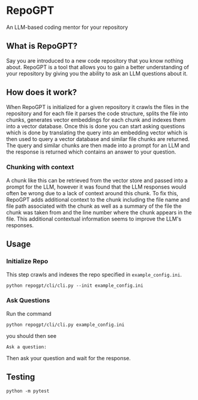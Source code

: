 # RepoGPT
An LLM-based coding mentor for your repository

## What is RepoGPT?

Say you are introduced to a new code repository that you know nothing about.  RepoGPT is a tool that allows you to gain 
a better understanding of your repository by giving you the ability to ask an LLM questions about it.

## How does it work?

When RepoGPT is initialized for a given repository it crawls the files in the repository and for each file it parses the 
code structure, splits the file into chunks, generates vector embeddings for each chunk and indexes them into a vector 
database.  Once this is done you can start asking questions which is done by translating the query into an embedding 
vector which is then used to query a vector database and similar file chunks are returned.  The query and similar chunks
are then made into a prompt for an LLM and the response is returned which contains an answer to your question.

### Chunking with context

A chunk like this can be retrieved from the vector store and passed into a prompt for the LLM, however it was found that
the LLM responses would often be wrong due to a lack of context around this chunk.  To fix this, RepoGPT adds additional 
context to the chunk including the file name and file path associated with the chunk as well as a summary of the file the 
chunk was taken from and the line number where the chunk appears in the file.  This additional contextual information
seems to improve the LLM's responses.
 
## Usage

### Initialize Repo
This step crawls and indexes the repo specified in `example_config.ini`.
```commandline
python repogpt/cli/cli.py --init example_config.ini
```

### Ask Questions
Run the command
```commandline
python repogpt/cli/cli.py example_config.ini 
```
you should then see

```commandline
Ask a question: 
```
Then ask your question and wait for the response.

## Testing

```commandline
python -m pytest
```
